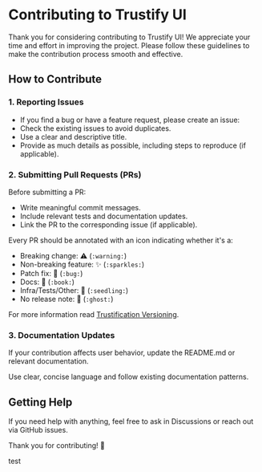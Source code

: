 # Contributing to Trustify UI

Thank you for considering contributing to Trustify UI! We appreciate your time and effort in improving the project. Please follow these guidelines to make the contribution process smooth and effective.

## How to Contribute

### 1. Reporting Issues

- If you find a bug or have a feature request, please create an issue:
- Check the existing issues to avoid duplicates.
- Use a clear and descriptive title.
- Provide as much details as possible, including steps to reproduce (if applicable).

### 2. Submitting Pull Requests (PRs)

Before submitting a PR:

- Write meaningful commit messages.
- Include relevant tests and documentation updates.
- Link the PR to the corresponding issue (if applicable).

Every PR should be annotated with an icon indicating whether it's
a:

- Breaking change: :warning: (`:warning:`)
- Non-breaking feature: :sparkles: (`:sparkles:`)
- Patch fix: :bug: (`:bug:`)
- Docs: :book: (`:book:`)
- Infra/Tests/Other: :seedling: (`:seedling:`)
- No release note: :ghost: (`:ghost:`)

For more information read [Trustification Versioning](https://github.com/trustification/release-tools/blob/main/VERSIONING.md).

### 3. Documentation Updates

If your contribution affects user behavior, update the README.md or relevant documentation.

Use clear, concise language and follow existing documentation patterns.

## Getting Help

If you need help with anything, feel free to ask in Discussions or reach out via GitHub issues.

Thank you for contributing! 🚀

test
